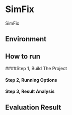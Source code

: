 # SimFix

SimFix



## Environment





## How to run




####Step 1, Build The Project



#### Step 2, Running Options 



#### Step 3, Result Analysis



## Evaluation Result

